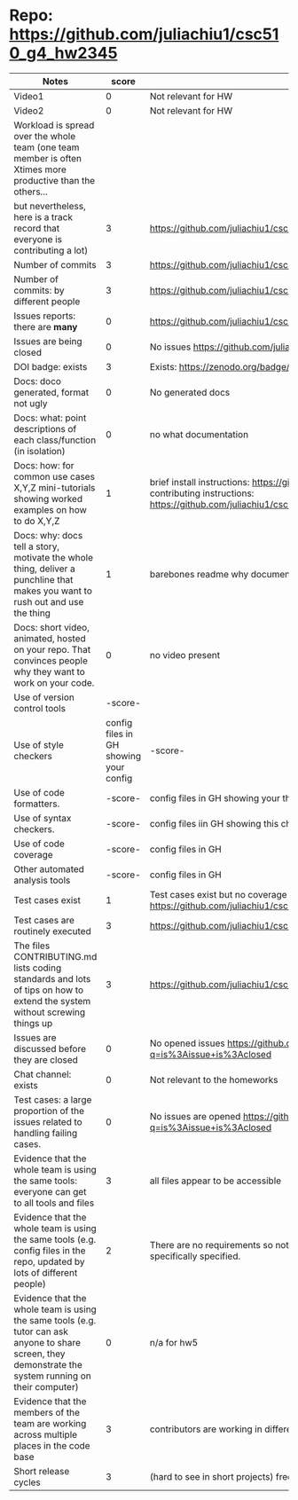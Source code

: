 # Repo: https://github.com/juliachiu1/csc510_g4_hw2345 

|Notes|score|evidence|
|-----|-----|---------|
| Video1                                                                                                     | 0         | Not relevant for HW                                                |
| Video2                                                                                                     | 0         | Not relevant for HW                                                |
| Workload is spread over the whole team (one team member is often Xtimes more productive than the others... |           |                                                                    |
| but nevertheless, here is a track record that everyone is contributing a lot)                              | 3         | https://github.com/juliachiu1/csc510_g4_hw2345/graphs/contributors |
| Number of commits                                                                                          | 3         | https://github.com/juliachiu1/csc510_g4_hw2345/pulse               |
| Number of commits: by different people                                                                     | 3         | https://github.com/juliachiu1/csc510_g4_hw2345/graphs/contributors |
| Issues reports: there are **many**                                                                             | 0         | https://github.com/juliachiu1/csc510_g4_hw2345/issues              |
|Issues are being closed| 0 | No issues https://github.com/juliachiu1/csc510_g4_hw2345/issues |
|DOI badge: exists| 3 | Exists: https://zenodo.org/badge/latestdoi/532101884|
|Docs: doco generated, format not ugly | 0 | No generated docs |
|Docs: what: point descriptions of each class/function (in isolation) |0| no what documentation 
|Docs: how: for common use cases X,Y,Z mini-tutorials showing worked examples on how to do X,Y,Z| 1 | brief install instructions: https://github.com/juliachiu1/csc510_g4_hw2345#readme and contributing instructions: https://github.com/juliachiu1/csc510_g4_hw2345/blob/main/CONTRIBUTING.md |
|Docs: why: docs tell a story, motivate the whole thing, deliver a punchline that makes you want to rush out and use the thing| 1 | barebones readme why documentation
|Docs: short video, animated, hosted on your repo. That convinces people why they want to work on your code.| 0 | no video present
|Use of version control tools|-score- | 
|Use of style checkers |config files in GH showing your config|-score- | 
|Use of code formatters. |-score- | config files in GH showing your this formatter's  config|
|Use of syntax checkers. |-score- | config files iin  GH showing this checker's config  |
|Use of code coverage |-score- | config files in GH|
|Other automated analysis tools|-score- | config files in GH|
|Test cases exist| 1 | Test cases exist but no coverage is given https://github.com/juliachiu1/csc510_g4_hw2345/blob/main/code/Test.py|
|Test cases are routinely executed| 3 | https://github.com/juliachiu1/csc510_g4_hw2345/blob/main/.github/workflows/test.yml|
|The files CONTRIBUTING.md lists coding standards and lots of tips on how to extend the system without screwing things up| 3 | https://github.com/juliachiu1/csc510_g4_hw2345/blob/main/CONTRIBUTING.md|
|Issues are discussed before they are closed| 0 | No opened issues https://github.com/juliachiu1/csc510_g4_hw2345/issues?q=is%3Aissue+is%3Aclosed|
|Chat channel: exists| 0 | Not relevant to the homeworks|
|Test cases: a large proportion of the issues related to handling failing cases.| 0 | No issues are opened https://github.com/juliachiu1/csc510_g4_hw2345/issues?q=is%3Aissue+is%3Aclosed|
|Evidence that the whole team is using the same tools: everyone can get to all tools and files| 3 | all files appear to be accessible |
|Evidence that the whole team is using the same tools (e.g. config files in the repo, updated by lots of different people)| 2 | There are no requirements so not a lot required to be the same. Python version not specifically specified. |
|Evidence that the whole team is using the same tools (e.g. tutor can ask anyone to share screen, they demonstrate the system running on their computer)| 0 | n/a for hw5 | 
|Evidence that the members of the team are working across multiple places in the code base| 3 | contributors are working in different places within the code folder |
|Short release cycles | 3 |  (hard to see in short projects) frequent commits throughout duration of project |
